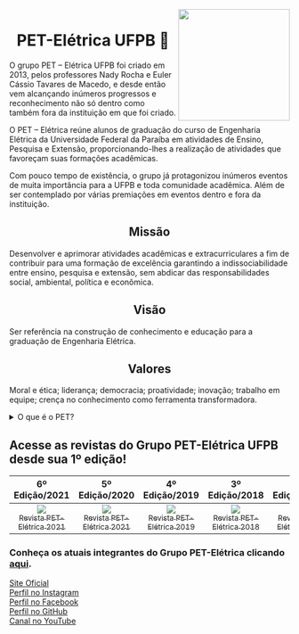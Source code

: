 <a href="http://www.cear.ufpb.br/pet" target="_blank" rel="external">
  <img src="https://user-images.githubusercontent.com/77749126/105269334-7ad34e80-5b72-11eb-91ea-105179fc3ce0.png" align="right" width="200px">
</a>

<h1 align="center">PET-Elétrica UFPB 👋</h1>

O grupo PET – Elétrica UFPB foi criado em 2013, pelos professores Nady Rocha e Euler Cássio Tavares de Macedo, e desde então vem alcançando inúmeros progressos e reconhecimento não só dentro como também fora da instituição em que foi criado.

O PET – Elétrica reúne alunos de graduação do curso de Engenharia Elétrica da Universidade Federal da Paraíba em atividades de Ensino, Pesquisa e Extensão, proporcionando-lhes a realização de atividades que favoreçam suas formações acadêmicas.

Com pouco tempo de existência, o grupo já protagonizou inúmeros eventos de muita importância para a UFPB e toda comunidade acadêmica. Além de ser contemplado por várias premiações em eventos dentro e fora da instituição.

<h2 align="center">Missão</h2>

Desenvolver e aprimorar atividades acadêmicas e extracurriculares a fim de contribuir para uma formação de excelência garantindo a indissociabilidade entre ensino, pesquisa e extensão, sem abdicar das responsabilidades social, ambiental, política e econômica.

<h2 align="center">Visão</h2>

Ser referência na construção de conhecimento e educação para a graduação de Engenharia Elétrica.

<h2 align="center">Valores</h2>

Moral e ética; liderança; democracia; proatividade; inovação; trabalho em equipe; crença no conhecimento como ferramenta transformadora.

<details>
  <summary>
    <span>O que é o PET?</span>
  </summary>
  <p>
    O PET - Programa de Educação Tutorial foi criado em 1979 pela Coordenação de Aperfeiçoamento de Pessoal de Nível Superior - CAPES com o nome Programa Especial de Treinamento – PET que atualmente está sob responsabilidade da Diretoria de Políticas e Programas de Graduação (DIPES/SESu), sendo acompanhado pela Coordenação Geral de Relações Estudantis (CGRE) e é identificado como Programa de Educação Tutorial.<br>
    O Programa é composto por grupos tutoriais de aprendizagem e busca propiciar aos alunos, sob a orientação de um professor tutor, condições para a realização de atividades extracurriculares que complementem a sua formação acadêmica, procurando atender mais plenamente às necessidades do próprio curso de graduação e/ou ampliar e aprofundar os objetivos e os conteúdos programáticos que integram sua grade curricular. Espera-se, assim, proporcionar a melhoria da qualidade acadêmica dos cursos de graduação apoiados pelo PET.<br>
    As atividades extracurriculares que compõem o Programa têm como objetivo garantir aos alunos do curso de graduação oportunidades de vivenciar experiências não presentes em estruturas curriculares convencionais, visando a sua formação global e favorecendo a formação acadêmica, tanto para a integração no mercado profissional quanto para o desenvolvimento de estudos em programas de pós-graduação.<br>
    O Programa de Educação Tutorial constitui-se, portanto, em uma modalidade de investimento acadêmico em cursos de graduação que têm sérios compromissos epistemológicos, pedagógicos, éticos e sociais. Com uma concepção baseada em grupos tutoriais de aprendizagem e orientado pelo objetivo de formar globalmente o aluno, o PET não visa apenas proporcionar aos bolsistas e aos alunos do curso uma gama nova e diversificada de conhecimento acadêmico, mas assume a responsabilidade de contribuir para sua melhor qualificação como pessoa humana e como membro da sociedade.<br>
    A médio e longo prazo, a SESu/MEC espera fomentar a formação de profissionais de nível superior, nas diversas áreas do conhecimento, dotados de elevados padrões científicos, técnicos, éticos e com responsabilidade social e que sejam capazes de uma atuação no sentido da transformação da realidade nacional, em especial como docentes e pesquisadores pós-graduados em áreas profissionais.
  </p>
</details>

## Acesse as revistas do Grupo PET-Elétrica UFPB desde sua 1º edição!

| 6º Edição/2021 | 5º Edição/2020 | 4º Edição/2019 | 3º Edição/2018 | 2º Edição/2017 | 1º Edição/2016 |
| :---: | :---: | :---: | :---: | :---: | :---: |
[<img src="http://www.cear.ufpb.br/peteletrica/contents/imagens/revista-2021.jpeg/@@images/4d28db65-cab7-476e-84f7-37ec16d16b89.jpeg" > <br> <sub>Revista PET-Elétrica 2021</sub>](https://issuu.com/peteletrica/docs/revista2021) | [<img src="http://www.cear.ufpb.br/peteletrica/contents/imagens/revista_2020.png" > <br> <sub>Revista PET-Elétrica 2021</sub>](https://issuu.com/peteletrica/docs/revistapeteletrica2020) | [<img src="https://user-images.githubusercontent.com/77749126/105650485-a320bd00-5e92-11eb-9937-8f42b0501810.png" > <br> <sub>Revista PET-Elétrica 2019</sub>](https://issuu.com/peteletrica/docs/revista_2020_-_vers_o_15) | [<img src="https://user-images.githubusercontent.com/77749126/105650484-a2882680-5e92-11eb-885a-82177b9a7984.png" > <br> <sub>Revista PET-Elétrica 2018</sub>](https://issuu.com/peteletrica/docs/revista_pet-el_trica_2018) | [<img src="https://user-images.githubusercontent.com/77749126/105650483-a2882680-5e92-11eb-8c4d-29a1e999cff8.png" > <br> <sub>Revista PET-Elétrica 2017</sub>](https://issuu.com/peteletrica/docs/revista_pet_2017)  | [<img src="https://user-images.githubusercontent.com/77749126/105650482-a156f980-5e92-11eb-9e5e-38382c706dfe.png" > <br> <sub>Revista PET-Elétrica 2016</sub>](https://issuu.com/peteletrica/docs/revistapeteletrica)   |

<!--
![revista_2016](https://user-images.githubusercontent.com/77749126/105650482-a156f980-5e92-11eb-9e5e-38382c706dfe.png)
![revista_2017](https://user-images.githubusercontent.com/77749126/105650483-a2882680-5e92-11eb-8c4d-29a1e999cff8.png)
![revista_2018](https://user-images.githubusercontent.com/77749126/105650484-a2882680-5e92-11eb-885a-82177b9a7984.png)
![revista_2019](https://user-images.githubusercontent.com/77749126/105650485-a320bd00-5e92-11eb-9937-8f42b0501810.png)
-->

<!--### Acesse o nosso site clicando [aqui](http://www.cear.ufpb.br/peteletrica).-->

### Conheça os atuais integrantes do Grupo PET-Elétrica clicando [aqui](http://www.cear.ufpb.br/peteletrica/contents/menu/institucional/integrantes).

[Site Oficial](http://www.cear.ufpb.br/peteletrica)  
[Perfil no Instagram](https://www.instagram.com/peteletrica/)  
[Perfil no Facebook](https://www.facebook.com/peteletricaufpb/)  
[Perfil no GitHub](https://github.com/PETEletricaUFPB)  
[Canal no YouTube](https://www.youtube.com/c/PETEl%C3%A9tricaUFPBMinicursos)  

<!--
<div style="margin-left:30px">
  <div style="margin-left:30px">
    <a href="http://www.cear.ufpb.br/pet" target="_blank" rel="external">
      <img src="https://user-images.githubusercontent.com/77749126/105632698-55c13300-5e33-11eb-9e70-cbc38410c01d.png" width="40px" style="margin-left:30px">
    </a>
  </div>
  <div width="100px">
    <a href="hwww.facebook.com/peteletricaufpb" target="_blank" rel="external">
      <img src="https://user-images.githubusercontent.com/77749126/105632695-54900600-5e33-11eb-8a00-c00b32104768.png" width="40px">
    </a>
  </div>
  <div width="100px">
    <a href="https://github.com/PETEletricaUFPB" target="_blank" rel="external">
      <img src="https://user-images.githubusercontent.com/77749126/105632699-55c13300-5e33-11eb-8d9b-82721fa4e05f.png" width="40px">
    </a>
  </div>
  <div width="100px">
    <a href="https://www.instagram.com/peteletrica/" target="_blank" rel="external">
      <img src="https://user-images.githubusercontent.com/77749126/105632697-55289c80-5e33-11eb-9340-f3010902956f.png" width="40px">
    </a>
  </div>
</div>
-->

